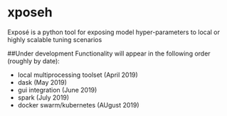 # xposeh
Exposé is a python tool for exposing model hyper-parameters to local or highly scalable tuning scenarios 

##Under development
Functionality will appear in the following order (roughly by date):
- local multiprocessing toolset (April 2019)
- dask (May 2019)
- gui integration (June 2019)
- spark (July 2019)
- docker swarm/kubernetes (AUgust 2019)
